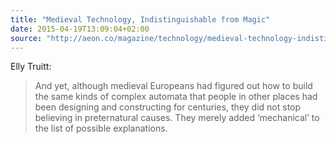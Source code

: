 ```yaml
---
title: "Medieval Technology, Indistinguishable from Magic"
date: 2015-04-19T13:09:04+02:00
source: "http://aeon.co/magazine/technology/medieval-technology-indistinguishable-from-magic/"
---
```


Elly Truitt:

> And yet, although medieval Europeans had figured out how to build the same kinds of complex automata that people in other places had been designing and constructing for centuries, they did not stop believing in preternatural causes. They merely added ‘mechanical’ to the list of possible explanations.
